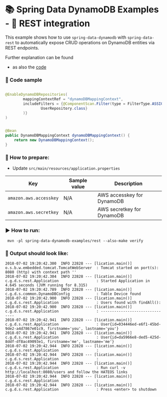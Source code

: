 # 📚 Spring Data DynamoDB Examples - 📘 REST integration

This example shows how to use `spring-data-dynamodb` with `spring-data-rest` to automatically expose CRUD operations on DynamoDB entities via REST endpoints.

Further explanation can be found 
* as also the [code](src/main/java/com/github/derjust/spring_data_dynamodb_examples/rest)

### 📜 Code sample


```java

@EnableDynamoDBRepositories(
		mappingContextRef = "dynamoDBMappingContext",
		includeFilters = {@ComponentScan.Filter(type = FilterType.ASSIGNABLE_TYPE, classes = {
				UserRepository.class}
		)}
)


@Bean
public DynamoDBMappingContext dynamoDBMappingContext() {
    return new DynamoDBMappingContext();
}

```


### 📝 How to prepare:
* Update `src/main/resources/application.properties`

| Key                          | Sample value                           | Description                                       |
|------------------------------|----------------------------------------|---------------------------------------------------|
| `amazon.aws.accesskey`       | N/A                                    | AWS accesskey for DynamoDB                        |
| `amazon.aws.secretkey`       | N/A                                    | AWS secretkey for DynamoDB                        |

### ▶️ How to run: 
```
 mvn -pl spring-data-dynamodb-examples/rest --also-make verify
```

### 📃 Output should look like:
```
2018-07-02 19:20:42.300  INFO 22828 --- [lication.main()] o.s.b.w.embedded.tomcat.TomcatWebServer  : Tomcat started on port(s): 8080 (http) with context path ''
2018-07-02 19:20:42.304  INFO 22828 --- [lication.main()] c.g.d.s.rest.Application                 : Started Application in 4.645 seconds (JVM running for 8.315)
2018-07-02 19:20:42.789  INFO 22828 --- [lication.main()] c.g.d.s.common.DynamoDBConfig            : Table Device found
2018-07-02 19:20:42.900  INFO 22828 --- [lication.main()] c.g.d.s.rest.Application                 : Users found with findAll():
2018-07-02 19:20:42.900  INFO 22828 --- [lication.main()] c.g.d.s.rest.Application                 : -------------------------------
2018-07-02 19:20:42.941  INFO 22828 --- [lication.main()] c.g.d.s.rest.Application                 : User{id=034446ed-e6f1-45bd-9de2-a4d7867e01c9, firstname='you', lastname='you'}
2018-07-02 19:20:42.941  INFO 22828 --- [lication.main()] c.g.d.s.rest.Application                 : User{id=da5966e8-ded5-425d-8ddf-df8ac49093e1, firstname='me', lastname='me'}
2018-07-02 19:20:42.944  INFO 22828 --- [lication.main()] c.g.d.s.rest.Application                 : 
2018-07-02 19:20:42.944  INFO 22828 --- [lication.main()] c.g.d.s.rest.Application                 : 
2018-07-02 19:20:42.944  INFO 22828 --- [lication.main()] c.g.d.s.rest.Application                 : Run curl -v http://localhost:8080/users and follow the HATEOS links
2018-07-02 19:20:42.944  INFO 22828 --- [lication.main()] c.g.d.s.rest.Application                 : 
2018-07-02 19:20:42.944  INFO 22828 --- [lication.main()] c.g.d.s.rest.Application                 : Press <enter> to shutdown
```
